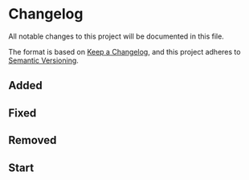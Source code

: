 # Changelog

All notable changes to this project will be documented in this file.

The format is based on
[Keep a Changelog](https://keepachangelog.com/en/1.0.0/), and
this project adheres to
[Semantic Versioning](https://semver.org/spec/v2.0.0.html).

<!-- changelog follows -->

## Added

## Fixed

## Removed

## Start

<!-- End >
